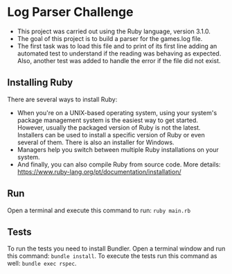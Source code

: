 # Log Parser Challenge

-  This project was carried out using the Ruby language, version 3.1.0.
-  The goal of this project is to build a parser for the games.log file. 
-  The first task was to load this file and to print of its first line adding an automated test to understand if the reading was behaving as expected. Also, another test was added to handle the error if the file did not exist. 

## Installing Ruby

There are several ways to install Ruby: 
 - When you're on a UNIX-based operating system, using your system's package management system is the easiest way to get started. However, usually the packaged version of Ruby is not the latest.
Installers can be used to install a specific version of Ruby or even several of them. There is also an installer for Windows.
- Managers help you switch between multiple Ruby installations on your system.
- And finally, you can also compile Ruby from source code.
More details: https://www.ruby-lang.org/pt/documentation/installation/

## Run

Open a terminal and execute this command to run: ```ruby main.rb```


## Tests

To run the tests you need to install Bundler. Open a terminal window and run this command: ```bundle install```.  To execute the tests run this command as well: ```bundle exec rspec```.
